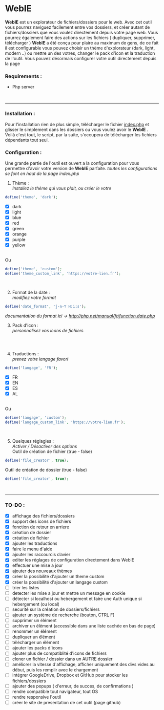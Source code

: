 # WebIE

**WebIE** est un explorateur de fichiers/dossiers pour le web. Avec cet outil vous pourrez naviguez facilement entre vos dossiers, et créer autant de fichiers/dossiers que vous voulez directement depuis votre page web.
Vous pourrez également faire des actions sur les fichiers ( dupliquer, supprimer, télécharger )
**WebIE** a été conçu pour plaire au maximum de gens, de ce fait il est configurable vous pouvez choisir un thème d'explorateur (dark, light, modern ..) ou mettre un des votres, changer le pack d'icon et la traduction de l'outil.
Vous pouvez désormais configurer votre outil directement depuis la page
<br>

### Requirements :
* Php server


<br><hr>
### Installation :
Pour l'installation rien de plus simple, télécharger le fichier [index.php](https://raw.githubusercontent.com/Mikheull/WebIE/master/index.php) et glisser le simplement dans les dossiers ou vous voulez avoir le **WebIE** .
Voilà c'est tout, le script, par la suite, s'occupera de télécharger les fichiers dépendants tout seul.


### Configuration :
Une grande partie de l'outil est ouvert a la configuration pour vous permettre d'avoir votre version de **WebIE** parfaite.
*toutes les configurations se font en haut de la page index.php*

1) Thème :<br>
*Installez le thème qui vous plait, ou créer le votre*
```php
define('theme', 'dark');
```
- [x] dark
- [x] light
- [x] blue
- [x] red
- [x] green
- [x] orange
- [x] purple
- [x] yellow
<br>
Ou

```php
define('theme', 'custom');
define('theme_custom_link', 'https://votre-lien.fr');
```
<br>

2) Format de la date :<br>
*modifiez votre format*
```php
define('date_format', 'j-n-Y H:i:s');
```
*documentation du format ici -> http://php.net/manual/fr/function.date.php*
<br>

3) Pack d'icon :<br>
*personnalisez vos icons de fichiers*
```php
```
<br>

4) Traductions :<br>
*prenez votre langage favori*
```php
define('langage', 'FR');
```
- [x] FR
- [x] EN
- [x] ES
- [x] AL
<br>
Ou

```php
define('langage', 'custom');
define('langage_custom_link', 'https://votre-lien.fr');
```
<br>

5) Quelques réglagles :<br>
*Activer / Désactiver des options*<br>
Outil de création de fichier (true - false)
```php
define('file_creator', true);
```
Outil de création de dossier (true - false)
```php
define('file_creator', true);
```
<br><hr>

### TO-DO :
- [x] affichage des fichiers/dossiers
- [x] support des icons de fichiers
- [x] fonction de retour en arriere
- [x] création de dossier
- [x] création de fichier
- [x] ajouter les traductions
- [x] faire le menu d'aide
- [x] ajouter les raccourcis clavier
- [x] editer les réglages de configuration directement dans WebIE
- [x] effectuer une mise a jour
- [x] ajouter des nouveaux thèmes
- [x] créer la possibilité d'ajouter un theme custom 
- [x] créer la possibilité d'ajouter un langage custom 
- [ ] trier les listes
- [ ] detecter les mise a jour et mettre un message en cookie
- [ ] détecter si localhost ou hebergement et faire une Auth unique si hebergement (ou local)
- [ ] securité sur la création de dossiers/fichiers
- [ ] ajouter un système de recherche (bouton, CTRL F)
- [ ] supprimer un élément
- [ ] archiver un élément (accessible dans une liste cachée en bas de page)
- [ ] renommer un élément
- [ ] dupliquer un élément
- [ ] télécharger un élément
- [ ] ajouter les packs d'icons
- [ ] ajouter plus de compatiblité d'icons de fichiers
- [ ] cloner un fichier / dossier dans un AUTRE dossier
- [ ] améliorer la vitesse d'affichage, afficher uniquement des divs vides au début, puis les remplir avec le chargement
- [ ] intégrer GoogleDrive, Dropbox et GitHub pour stocker les fichiers/dossiers
- [ ] ajouter des popups ( d'erreur, de succes, de confirmations )
- [ ] rendre compatible tout navigateur, tout OS
- [ ] rendre responsive l'outil
- [ ] créer le site de presentation de cet outil (page github)
